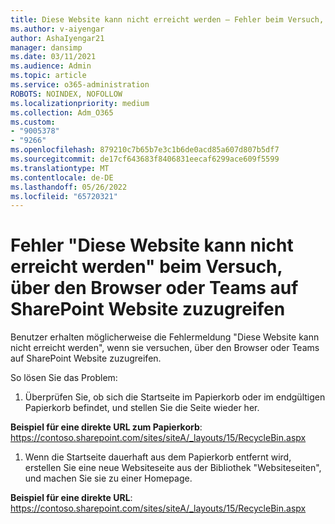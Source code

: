 ```yaml
---
title: Diese Website kann nicht erreicht werden – Fehler beim Versuch, über den Browser oder Teams auf SharePoint Website zuzugreifen
ms.author: v-aiyengar
author: AshaIyengar21
manager: dansimp
ms.date: 03/11/2021
ms.audience: Admin
ms.topic: article
ms.service: o365-administration
ROBOTS: NOINDEX, NOFOLLOW
ms.localizationpriority: medium
ms.collection: Adm_O365
ms.custom:
- "9005378"
- "9266"
ms.openlocfilehash: 879210c7b65b7e3c1b6de0acd85a607d807b5df7
ms.sourcegitcommit: de17cf643683f8406831eecaf6299ace609f5599
ms.translationtype: MT
ms.contentlocale: de-DE
ms.lasthandoff: 05/26/2022
ms.locfileid: "65720321"
---
```

# <a name="this-site-cant-be-reached-error-when-trying-to-access-sharepoint-site-from-browser-or-teams"></a>Fehler "Diese Website kann nicht erreicht werden" beim Versuch, über den Browser oder Teams auf SharePoint Website zuzugreifen

Benutzer erhalten möglicherweise die Fehlermeldung "Diese Website kann nicht erreicht werden", wenn sie versuchen, über den Browser oder Teams auf SharePoint Website zuzugreifen. 

So lösen Sie das Problem: 

1. Überprüfen Sie, ob sich die Startseite im Papierkorb oder im endgültigen Papierkorb befindet, und stellen Sie die Seite wieder her.

**Beispiel für eine direkte URL zum Papierkorb**: https://contoso.sharepoint.com/sites/siteA/_layouts/15/RecycleBin.aspx

1. Wenn die Startseite dauerhaft aus dem Papierkorb entfernt wird, erstellen Sie eine neue Websiteseite aus der Bibliothek "Websiteseiten", und machen Sie sie zu einer Homepage. 

**Beispiel für eine direkte URL**: https://contoso.sharepoint.com/sites/siteA/_layouts/15/RecycleBin.aspx